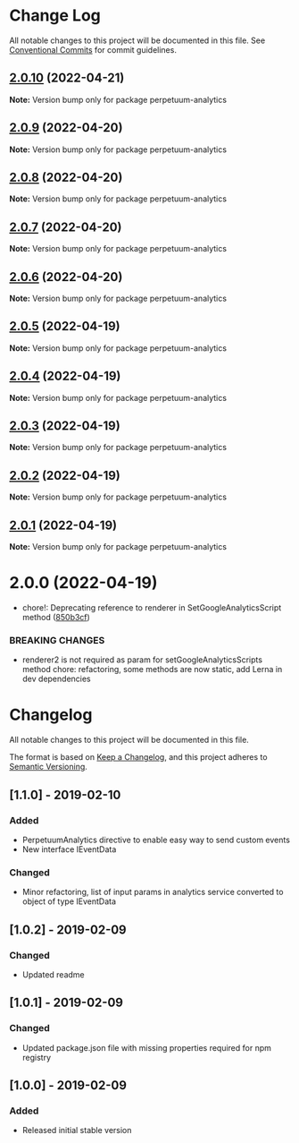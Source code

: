 # Change Log

All notable changes to this project will be documented in this file.
See [Conventional Commits](https://conventionalcommits.org) for commit guidelines.

## [2.0.10](https://github.com/nrozic/perpetuum-ng-analytics/compare/perpetuum-analytics@2.0.9...perpetuum-analytics@2.0.10) (2022-04-21)

**Note:** Version bump only for package perpetuum-analytics

## [2.0.9](https://github.com/nrozic/perpetuum-ng-analytics/compare/perpetuum-analytics@2.0.7...perpetuum-analytics@2.0.9) (2022-04-20)

**Note:** Version bump only for package perpetuum-analytics

## [2.0.8](https://github.com/nrozic/perpetuum-ng-analytics/compare/perpetuum-analytics@2.0.7...perpetuum-analytics@2.0.8) (2022-04-20)

**Note:** Version bump only for package perpetuum-analytics

## [2.0.7](https://github.com/nrozic/perpetuum-ng-analytics/compare/perpetuum-analytics@2.0.6...perpetuum-analytics@2.0.7) (2022-04-20)

**Note:** Version bump only for package perpetuum-analytics

## [2.0.6](https://github.com/nrozic/perpetuum-ng-analytics/compare/perpetuum-analytics@2.0.5...perpetuum-analytics@2.0.6) (2022-04-20)

**Note:** Version bump only for package perpetuum-analytics

## [2.0.5](https://github.com/nrozic/perpetuum-ng-analytics/compare/perpetuum-analytics@2.0.4...perpetuum-analytics@2.0.5) (2022-04-19)

**Note:** Version bump only for package perpetuum-analytics

## [2.0.4](https://github.com/nrozic/perpetuum-ng-analytics/compare/perpetuum-analytics@2.0.3...perpetuum-analytics@2.0.4) (2022-04-19)

**Note:** Version bump only for package perpetuum-analytics

## [2.0.3](https://github.com/nrozic/perpetuum-ng-analytics/compare/perpetuum-analytics@2.0.2...perpetuum-analytics@2.0.3) (2022-04-19)

**Note:** Version bump only for package perpetuum-analytics

## [2.0.2](https://github.com/nrozic/perpetuum-ng-analytics/compare/perpetuum-analytics@2.0.1...perpetuum-analytics@2.0.2) (2022-04-19)

**Note:** Version bump only for package perpetuum-analytics

## [2.0.1](https://github.com/nrozic/perpetuum-ng-analytics/compare/perpetuum-analytics@2.0.0...perpetuum-analytics@2.0.1) (2022-04-19)

**Note:** Version bump only for package perpetuum-analytics

# 2.0.0 (2022-04-19)

-   chore!: Deprecating reference to renderer in SetGoogleAnalyticsScript method ([850b3cf](https://github.com/nrozic/perpetuum-ng-analytics/commit/850b3cf07ec02bc152b0b4ecb5bb811e69554f2f))

### BREAKING CHANGES

-   renderer2 is not required as param for setGoogleAnalyticsScripts method
    chore: refactoring, some methods are now static, add Lerna in dev dependencies

# Changelog

All notable changes to this project will be documented in this file.

The format is based on [Keep a Changelog](https://keepachangelog.com/en/1.0.0/),
and this project adheres to [Semantic Versioning](https://semver.org/spec/v2.0.0.html).

## [1.1.0] - 2019-02-10

### Added

-   PerpetuumAnalytics directive to enable easy way to send custom events
-   New interface IEventData

### Changed

-   Minor refactoring, list of input params in analytics service converted to object of type IEventData

## [1.0.2] - 2019-02-09

### Changed

-   Updated readme

## [1.0.1] - 2019-02-09

### Changed

-   Updated package.json file with missing properties required for npm registry

## [1.0.0] - 2019-02-09

### Added

-   Released initial stable version
